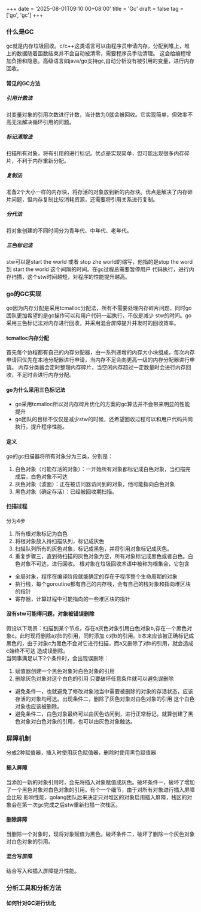 +++
date = '2025-08-01T09:10:00+08:00'
title = 'Gc'
draft = false
tag = ['go', 'gc']
+++
### 什么是GC
gc就是内存垃圾回收。c/c++这类语言可以由程序员申请内存，分配到堆上，堆上的数据随着函数结束并不会自动被清零，需要程序员手动清理。
这会给编程增加负担和隐患。高级语言如java/go支持gc,自动分析没有被引用的变量，进行内存回收。
#### 常见的GC方法
##### 引用计数法
对变量对象的引用次数进行计数，当计数为0就会被回收。它实现简单，但效率不高无法解决循环引用的问题。
##### 标记清除法
扫描所有对象，将有引用的进行标记。优点是实现简单，但可能出现很多内存碎片，不利于内存重新分配。
##### 复制法
准备2个大小一样的内存块，将存活的对象放到新的内存块。优点是解决了内存碎片问题，但内存复制比较消耗资源，还需要将引用关系进行复制。
##### 分代法
将对象创建的不同时间分为青年代、中年代、老年代。
##### 三色标记法
stw可以是start the world 或者 stop zhe world的缩写，他指的是stop the word 到 start the world 这个间隔的时间。在gc过程总需要暂停用户
代码执行，进行内存扫描，这个stw时间越短，对程序的性能提升越高。
### go的GC实现
go因为内存分配是采用tcmalloc分配法，所有不需要处理内存碎片问题，同时go团队更加希望的是gc操作可以和用户代码一起执行，不仅是减少
stw的时间。go采用三色标记法对内存进行回收，并采用混合屏障提升并发时的回收效率。
#### tcmalloc内存分配
首先每个协程都有自己的内存分配器，由一系列递增的内存大小块组成，每次内存申请回优先在本地分配器进行申请，当内存不足会向更高一级的内存分配器进行申请。
内存分类器会定时整理内存碎片，当空闲内存超过一定数量时会进行内存回收，不足时会进行内存分配。
#### go为什么采用三色标记法
* go采用tcmalloc所以对内存碎片优化的方案的gc算法并不会带来明显的性能提升
* go团队的目标不仅仅是减少stw的时候，还希望回收过程可以和用户代码共同执行，提升程序性能。
#### 定义
go的gc扫描器将所有对象分为三类，分别是：
1. 白色对象（可能存活的对象）：一开始所有对象都标记成白色对象，当扫描完成后，白色对象不可达
2. 灰色对象（波面）：正在被访问器访问到的对象，他可能指向白色对象
3. 黑色对象（确定存活）：已经被回收期扫描。
#### 扫描过程
分为4步
1. 所有根对象标记为白色
2. 将根对象放入待扫描队列，标记成灰色
3. 扫描队列所有的灰色对象，标记成黑色，并将引用对象标记成灰色。
4. 重复步骤三，直到待扫描的灰色对象为空，所有对象标记成黑色或者白色。白色对象不可达，进行回收。
根对象在垃圾回收术语中被称为根集合，它包含
* 全局对象，程序在编译阶段就能确定的存在于程序整个生命周期的对象
* 执行栈，每个goroutine都有自己的内存栈，会有自己的栈对象和指向堆区块的指针
* 寄存器，计算过程中可能指向的一些堆区块的指针
#### 没有stw可能得问题，对象被错误删除
假设以下场景：扫描到某个节点，存在a灰色对象引用白色对象b,存在一个黑色对象c。此时现将删除a对b的引用，同时添加
c对b的引用。b本来应该被正确标记成黑色的，由于对象c为黑色不会对它进行扫描，而a又删除了对b的引用，就会造成c始终不可达
造成误删除。  
当同事满足以下2个条件时，会出现误删除：
1. 赋值器创建一个黑色对象对白色对象的引用
2. 删除灰色对象对这个白色的引用
只要破坏任意条件就可以避免误删除
* 避免条件一，也就避免了修改对象池当中需要被删除的对象的存活状态，应该存活的对象均可达。出现条件二，删除了灰色对象对白色对象的引用
这个白色对象也应该被删除。
* 避免条件二，白色对象最终可以由灰色访问到，进行正常标记。就算创建了黑色对象对白色对象的引用，也可以由灰色对象触达。
### 屏障机制
分成2种赋值器，插入时使用灰色赋值器，删除时使用黑色赋值器
#### 插入屏障
当添加一新的对象引用时，会先将插入对象赋值成灰色。破坏条件一，破坏了增加了一个黑色对象对白色对象的引用。有个一个细节，由于对所有对象进行插入屏障会比较
影响性能，golang团队后来决定只对堆区的对象启用插入屏障，栈区的对象会在第一次gc完成之后stw重新扫描一次栈区。
#### 删除屏障
当删除一个对象时，现将对象赋值为黑色。破坏条件二，破坏了删除一个灰色对象对白色对象的引用。
#### 混合写屏障
结合写入和插入屏障提升性能。
### 分析工具和分析方法

#### 如何针对GC进行优化
